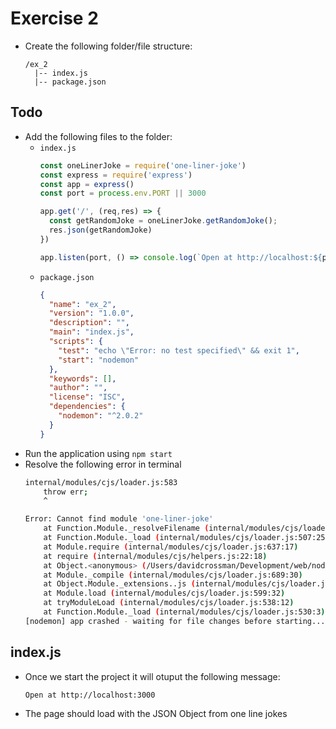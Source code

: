 # Exercise 2

* Create the following folder/file structure:
  ```
  /ex_2
    |-- index.js
    |-- package.json
  ```

## Todo
* Add the following files to the folder:
  * `index.js`
    ```js
    const oneLinerJoke = require('one-liner-joke')
    const express = require('express')
    const app = express()
    const port = process.env.PORT || 3000

    app.get('/', (req,res) => {
      const getRandomJoke = oneLinerJoke.getRandomJoke();
      res.json(getRandomJoke)
    })

    app.listen(port, () => console.log(`Open at http://localhost:${port}`))
    ```
  * `package.json`
    ```json
    {
      "name": "ex_2",
      "version": "1.0.0",
      "description": "",
      "main": "index.js",
      "scripts": {
        "test": "echo \"Error: no test specified\" && exit 1",
        "start": "nodemon"
      },
      "keywords": [],
      "author": "",
      "license": "ISC",
      "dependencies": {
        "nodemon": "^2.0.2"
      }
    }
    ```
* Run the application using `npm start`
* Resolve the following error in terminal
  ```sh
  internal/modules/cjs/loader.js:583
      throw err;
      ^

  Error: Cannot find module 'one-liner-joke'
      at Function.Module._resolveFilename (internal/modules/cjs/loader.js:581:15)
      at Function.Module._load (internal/modules/cjs/loader.js:507:25)
      at Module.require (internal/modules/cjs/loader.js:637:17)
      at require (internal/modules/cjs/helpers.js:22:18)
      at Object.<anonymous> (/Users/davidcrossman/Development/web/nodeyqr-exercises/debug/ex_2/index.js:1:84)
      at Module._compile (internal/modules/cjs/loader.js:689:30)
      at Object.Module._extensions..js (internal/modules/cjs/loader.js:700:10)
      at Module.load (internal/modules/cjs/loader.js:599:32)
      at tryModuleLoad (internal/modules/cjs/loader.js:538:12)
      at Function.Module._load (internal/modules/cjs/loader.js:530:3)
  [nodemon] app crashed - waiting for file changes before starting...
  ```

## index.js

* Once we start the project it will otuput the following message:
  ```sh
  Open at http://localhost:3000
  ```
* The page should load with the JSON Object from one line jokes